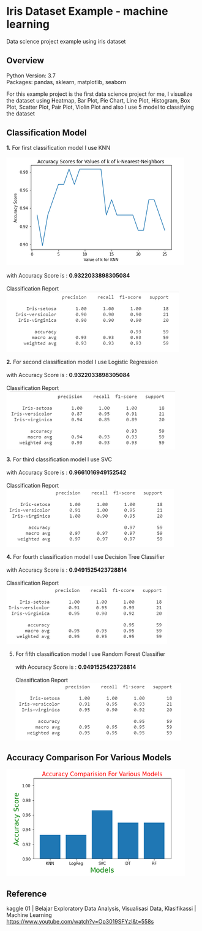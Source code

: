 # Iris Dataset Example - machine learning
Data science project example using iris dataset

## Overview
Python Version: 3.7 </br>
Packages: pandas, sklearn, matplotlib, seaborn

For this example project is the first data science project for me, I visualize the dataset using Heatmap, Bar Plot, Pie Chart, Line Plot, Histogram, Box Plot, Scatter Plot, Pair Plot, Violin Plot and also I use 5 model to classifying the dataset

## Classification Model
**1.** For first classification model I use KNN </br> </br>
![](https://github.com/kartawijayadwiky/iris-analysis/blob/master/img/KNN.PNG) </br> </br>
with Accuracy Score is : **0.9322033898305084** </br> </br>
Classification Report </br>
![](https://github.com/kartawijayadwiky/iris-analysis/blob/master/img/KNN_report.PNG)

**2.** For second classification model I use Logistic Regression </br> </br>
with Accuracy Score is : **0.9322033898305084** </br> </br>
Classification Report </br>
![](https://github.com/kartawijayadwiky/iris-analysis/blob/master/img/logistic_regression_report.PNG)

**3.** For third classification model I use SVC </br> </br>
with Accuracy Score is : **0.9661016949152542** </br> </br>
Classification Report </br>
![](https://github.com/kartawijayadwiky/iris-analysis/blob/master/img/SVC_report.PNG)

**4.** For fourth classification model I use Decision Tree Classifier </br> </br>
with Accuracy Score is : **0.9491525423728814** </br> </br>
Classification Report </br>
![](https://github.com/kartawijayadwiky/iris-analysis/blob/master/img/decision_tree_report.PNG)

5. For fifth classification model I use Random Forest Classifier </br> </br>
with Accuracy Score is : **0.9491525423728814** </br> </br>
Classification Report </br>
![](https://github.com/kartawijayadwiky/iris-analysis/blob/master/img/random_forest_report.PNG)

## Accuracy Comparison For Various Models
![](https://github.com/kartawijayadwiky/iris-analysis/blob/master/img/Model_accuracy_comparison.PNG)

## Reference
kaggle 01 | Belajar Exploratory Data Analysis, Visualisasi Data, Klasifikassi | Machine Learning </br>
https://www.youtube.com/watch?v=Op3019SFYzI&t=558s
